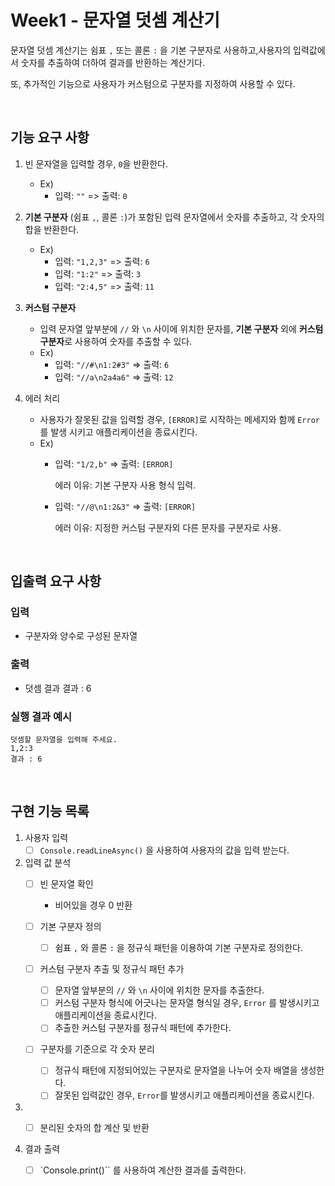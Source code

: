# Week1 - 문자열 덧셈 계산기
문자열 덧셈 계산기는 쉼표 `,` 또는 콜론 `:` 을 기본 구분자로 사용하고,사용자의 입력값에서 숫자를 추출하여 더하여 결과를 반환하는 계산기다. 

또, 추가적인 기능으로 사용자가 커스텀으로 구분자를 지정하여 사용할 수 있다.

&nbsp;

## 기능 요구 사항

1. 빈 문자열을 입력할 경우, `0`을 반환한다.
    - Ex) 
        - 입력: `""` => 출력: `0`

2. **기본 구분자** (쉼표 `,`, 콜론 `:`)가 포함된 입력 문자열에서 숫자를 추출하고, 각 숫자의 합을 반환한다.
    - Ex) 
        - 입력: `"1,2,3"` => 출력: `6`
        - 입력: `"1:2"` => 출력: `3`
        - 입력: `"2:4,5"` => 출력: `11`

3. **커스텀 구분자**
    - 입력 문자열 앞부분에 `//` 와 `\n` 사이에 위치한 문자를, **기본 구분자** 외에 **커스텀 구분자**로 사용하여 숫자를 추출할 수 있다.
    - Ex)
        - 입력: `"//#\n1:2#3"` => 출력: `6`
        - 입력: `"//a\n2a4a6"` => 출력: `12`

4. 에러 처리
    - 사용자가 잘못된 값을 입력할 경우, `[ERROR]`로 시작하는 메세지와 함께 `Error` 를 발생 시키고 애플리케이션을 종료시킨다.
    - Ex) 
        - 입력: `"1/2,b"` => 출력: `[ERROR]`

            에러 이유: 기본 구분자 사용 형식 입력.
            
        - 입력: `"//@\n1:2&3"` => 출력: `[ERROR]`
        
            에러 이유: 지정한 커스텀 구분자외 다른 문자를 구분자로 사용.

&nbsp;

## 입출력 요구 사항

### 입력
- 구분자와 양수로 구성된 문자열

### 출력
- 덧셈 결과
결과 : 6

### 실행 결과 예시
```
덧셈할 문자열을 입력해 주세요.
1,2:3
결과 : 6
```

&nbsp;

## 구현 기능 목록

1. 사용자 입력
    - [ ] `Console.readLineAsync()` 을 사용하여 사용자의 값을 입력 받는다.

2. 입력 값 분석
    - [ ] 빈 문자열 확인
        - 비어있을 경우 0 반환

    - [ ] 기본 구분자 정의
        - [ ] 쉼표 `,` 와 콜론 `:` 을 정규식 패턴을 이용하여 기본 구분자로 정의한다.
    
    - [ ] 커스텀 구분자 추출 및 정규식 패턴 추가
        - [ ] 문자열 앞부분의 `//` 와 `\n` 사이에 위치한 문자를 추출한다.
        - [ ] 커스텀 구분자 형식에 어긋나는 문자열 형식일 경우, `Error` 를 발생시키고 애플리케이션을 종료시킨다.
        - [ ] 추출한 커스텀 구분자를 정규식 패턴에 추가한다.
    
    - [ ] 구분자를 기준으로 각 숫자 분리
        - [ ] 정규식 패턴에 지정되어있는 구분자로 문자열을 나누어 숫자 배열을 생성한다.
        - [ ] 잘못된 입력값인 경우, `Error`를 발생시키고 애플리케이션을 종료시킨다.

3. - [ ] 분리된 숫자의 합 계산 및 반환
    
        
4. 결과 출력
    - [ ] `Console.print()`` 를 사용하여 계산한 결과를 출력한다.


